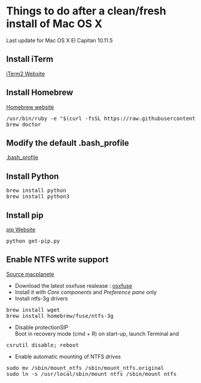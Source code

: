 # Things to do after a clean/fresh install of Mac OS X
Last update for Mac OS X El Capitan 10.11.5

## Install iTerm 
[iTerm2 Website](https://iterm2.com)

## Install Homebrew 
[Homebrew website](https://brew.sh)
<pre>
/usr/bin/ruby -e "$(curl -fsSL https://raw.githubusercontent.com/Homebrew/install/master/install)"
brew doctor
</pre>

## Modify the default .bash_profile
[.bash_profile](https://github.com/SylvainCecchetto/Notes-guides-tutorials-and-other-tips/blob/master/Mac/.bash_profile)

## Install Python
<pre>
brew install python
brew install python3
</pre>

## Install pip
[pip Website](https://pip.pypa.io/en/stable/installing/)
<pre>
python get-pip.py
</pre>

## Enable NTFS write support
[Source macplanete](http://www.macplanete.com/tutoriels/18685/ntfs-el-capitan-activer)
* Download the latest osxfuse realease : [osxfuse](https://github.com/osxfuse/osxfuse/releases)
* Install it with _Core components_ and _Preference pane_ only
* Install ntfs-3g drivers
<pre>
brew install wget
brew install homebrew/fuse/ntfs-3g
</pre>
* Disable protectionSIP  
Boot in recovery mode (cmd + R) on start-up, launch Terminal and
<pre>
csrutil disable; reboot
</pre>
* Enable automatic mounting of NTFS drives
<pre>
sudo mv /sbin/mount_ntfs /sbin/mount_ntfs.original
sudo ln -s /usr/local/sbin/mount_ntfs /sbin/mount_ntfs
</pre>
